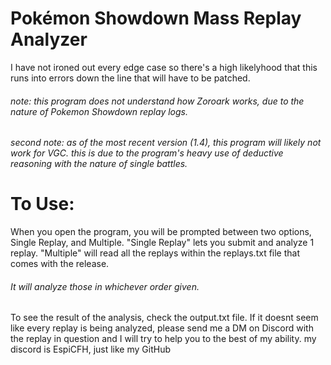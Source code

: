 # Pokémon Showdown Mass Replay Analyzer
I have not ironed out every edge case so there's a high likelyhood that this runs into errors down the line that will have to be patched.
###### note: this program does not understand how Zoroark works, due to the nature of Pokemon Showdown replay logs.
###### second note: as of the most recent version (1.4), this program will likely not work for VGC. this is due to the program's heavy use of deductive reasoning with the nature of single battles.

# To Use:
When you open the program, you will be prompted between two options, Single Replay, and Multiple.
"Single Replay" lets you submit and analyze 1 replay.
"Multiple" will read all the replays within the replays.txt file that comes with the release.
###### It will analyze those in whichever order given.
To see the result of the analysis, check the output.txt file.
If it doesnt seem like every replay is being analyzed, please send me a DM on Discord with the replay in question and I will try to help you to the best of my ability.
my discord is EspiCFH, just like my GitHub
